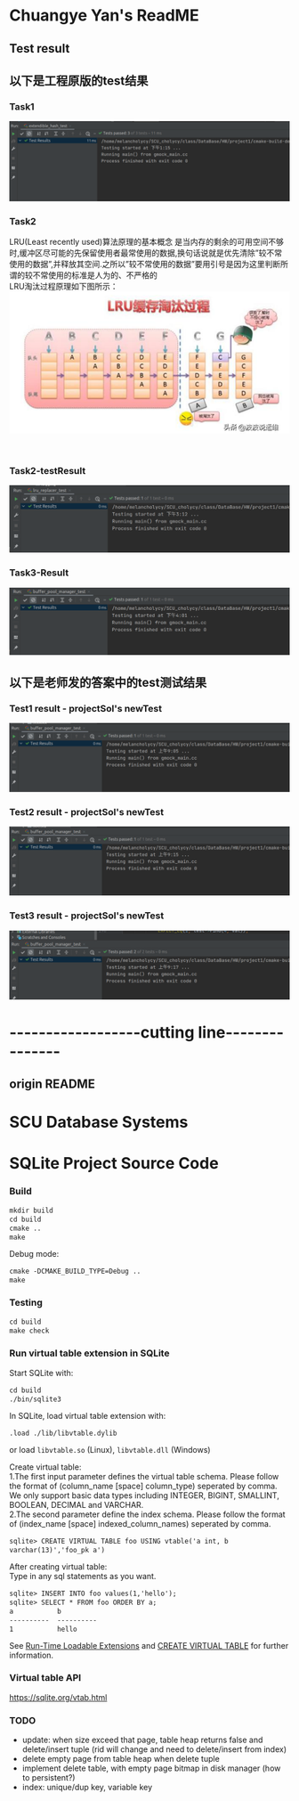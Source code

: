 # Chuangye Yan's ReadME
## Test result
## 以下是工程原版的test结果
### Task1
![img](./readmeSrc/Task1.png)

### Task2
LRU(Least recently used)算法原理的基本概念
是当内存的剩余的可用空间不够时,缓冲区尽可能的先保留使用者最常使用的数据,换句话说就是优先清除”较不常使用的数据”,并释放其空间.之所以”较不常使用的数据”要用引号是因为这里判断所谓的较不常使用的标准是人为的、不严格的   
LRU淘汰过程原理如下图所示：
![img](./readmeSrc/Task2-LRU-theory.png)

<br>

### Task2-testResult
![img](./readmeSrc/Task2-result.png)

### Task3-Result
![img](./readmeSrc/Task3-result.png)

## 以下是老师发的答案中的test测试结果
### Test1 result - projectSol's newTest
![img](./readmeSrc/Task1-teacherTest.png)

### Test2 result - projectSol's newTest
![img](./readmeSrc/Task2-teacherTest.png)

### Test3 result - projectSol's newTest
![img](./readmeSrc/Task3-teacherTest.png)





# ------------------cutting line---------------
## origin README
# SCU Database Systems
# SQLite Project Source Code

### Build
```
mkdir build
cd build
cmake ..
make
```
Debug mode:

```
cmake -DCMAKE_BUILD_TYPE=Debug ..
make
```

### Testing
```
cd build
make check
```

### Run virtual table extension in SQLite
Start SQLite with:
```
cd build
./bin/sqlite3
```

In SQLite, load virtual table extension with:

```
.load ./lib/libvtable.dylib
```
or load `libvtable.so` (Linux), `libvtable.dll` (Windows)

Create virtual table:  
1.The first input parameter defines the virtual table schema. Please follow the format of (column_name [space] column_type) seperated by comma. We only support basic data types including INTEGER, BIGINT, SMALLINT, BOOLEAN, DECIMAL and VARCHAR.  
2.The second parameter define the index schema. Please follow the format of (index_name [space] indexed_column_names) seperated by comma.
```
sqlite> CREATE VIRTUAL TABLE foo USING vtable('a int, b varchar(13)','foo_pk a')
```

After creating virtual table:  
Type in any sql statements as you want.
```
sqlite> INSERT INTO foo values(1,'hello');
sqlite> SELECT * FROM foo ORDER BY a;
a           b         
----------  ----------
1           hello   
```
See [Run-Time Loadable Extensions](https://sqlite.org/loadext.html) and [CREATE VIRTUAL TABLE](https://sqlite.org/lang_createvtab.html) for further information.

### Virtual table API
https://sqlite.org/vtab.html

### TODO
* update: when size exceed that page, table heap returns false and delete/insert tuple (rid will change and need to delete/insert from index)
* delete empty page from table heap when delete tuple
* implement delete table, with empty page bitmap in disk manager (how to persistent?)
* index: unique/dup key, variable key
